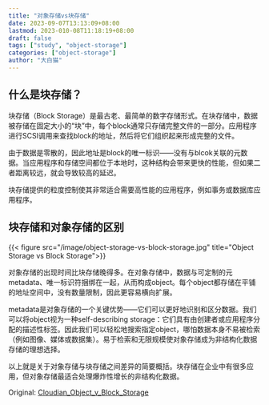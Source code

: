 ```yaml
---
title: "对象存储vs块存储"
date: 2023-09-07T13:13:09+08:00
lastmod: 2023-010-08T11:18:19+08:00
draft: false
tags: ["study", "object-storage"]
categories: ["object-storage"]
author: "大白猫"
---
```


## 什么是块存储？

块存储（Block Storage）是最古老、最简单的数字存储形式。在块存储中，数据被存储在固定大小的“块”中，每个block通常只存储完整文件的一部分。应用程序进行SCSI调用来查找block的地址，然后将它们组织起来形成完整的文件。

由于数据是零散的，因此地址是block的唯一标识——没有与blcok关联的元数据。当应用程序和存储空间都位于本地时，这种结构会带来更快的性能，但如果二者距离较远，就会导致较高的延迟。

块存储提供的粒度控制使其非常适合需要高性能的应用程序，例如事务或数据库应用程序。

## 块存储和对象存储的区别

{{< figure src="/image/object-storage-vs-block-storage.jpg" title="Object Storage vs Block Storage">}}

对象存储的出现时间比块存储晚得多。在对象存储中，数据与可定制的元metadata、唯一标识符捆绑在一起，从而构成object。每个object都存储在平铺的地址空间中，没有数量限制，因此更容易横向扩展。

metadata是对象存储的一个关键优势——它们可以更好地识别和区分数据。我们可以将object视为一种self-describing storage：它们具有由创建者或应用程序分配的描述性标签。因此我们可以轻松地搜索指定object，哪怕数据本身不易被检索（例如图像、媒体或数据集）。易于检索和无限规模使对象存储成为非结构化数据存储的理想选择。

以上就是关于对象存储与块存储之间差异的简要概括。块存储在企业中有很多应用，但对象存储最适合处理爆炸性增长的非结构化数据。



Original: [Cloudian_Object_v_Block_Storage](https://cloudian.com/wp-content/uploads/2017/05/Cloudian_Object-v-Block-Storage.pdf)
